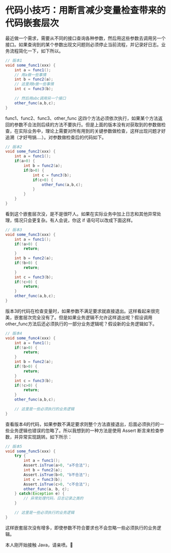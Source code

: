 # 代码小技巧：用断言减少变量检查带来的代码嵌套层次

最近做一个需求，需要从不同的接口查询各种参数，然后用这些参数去调用另一个接口。如果查询到的某个参数出现文问题则必须停止当前流程，并记录好日志。业务流程简化一下，如下所以。

```java
// 版本1
void some_func1(xxx) {
    int a = func1();
    // 用a做一些事情
    int b = func2(a);
    // 这里用b做一些事情
    int c = func3(b);
    
    // 然后用abc调用另一个接口
    other_func(a,b,c);
}
```

func1、func2、func3、other_func 这四个方法必须依次执行，如果某个方法返回的参数不合法则后续的方法不要执行。但是上面的版本没有对获取到的参数做检查，在实际业务中，理论上需要对所有用到的关键参数做检查，这样出现问题才好追溯（才好甩锅....）。对参数做检查后的代码如下。

```java
// 版本2
void some_func2(xxx) {
    int a = func1();
    if(a>0) {
        int b = func2(a);
        if(b>0) {
            int c = func3(b);
            if(c>0) {
                other_func(a,b,c);
            }
        }
    }
}
```

看到这个嵌套层次没，是不是很吓人。如果在实际业务中加上日志和其他异常处理，情况只会更复杂。有人会说，你这 if 语句可以改成下面这样。

```java
// 版本3
void some_func3(xxx) {
    int a = func1();
    if(!a>0) {
        return;
    } 
    int b = func2(a);
    if(!b>0) {
        return;
    }
    int c = func3(b);
    if(!c>0) {
        return;
    }
    other_func(a,b,c);
}
```

版本3的代码在检查变量时，如果参数不满足要求就直接退出。这样看起来很完美，嵌套层次完全没有了。但是如果业务逻辑不允许这样退出呢？假设调用other_func方法后还必须执行的一部分业务逻辑呢？假设新的业务逻辑如下。

```java
// 版本4
void some_func4(xxx) {
    int a = func1();
    if(!a>0) {
        return;
    } 
    int b = func2(a);
    if(!b>0) {
        return;
    }
    int c = func3(b);
    if(!c>0) {
        return;
    }
    other_func(a,b,c);
    
    // 这里是一些必须执行的业务逻辑
}
```

查看版本4的代码，如果参数不满足要求则整个方法直接退出，后面必须执行的一些业务逻辑也错误的忽略了。所以我想到的一种方法是使用 Assert 断言来检查参数，并异常实现跳转。如下所示：

```java
// 版本5
void some_func5(xxx) {
    try {
        int a = func1();
        Assert.isTrue(a>0, "a不合法");
        int b = func2(a);
        Assert.isTrue(b>0, "b不合法");
        int c = func3(b);
        Assert.isTrue(c>0, "c不合法");
        other_func(a, b, c);
    } catch(Exception e) {
        // 异常处理代码，日志记录之类的
    }
    
    // 这里是一些必须执行的业务逻辑
}
```

这样嵌套层次没有增多，即使参数不符合要求也不会忽略一些必须执行的业务逻辑。



本人刚开始接触 Java，请亲喷。:pray: